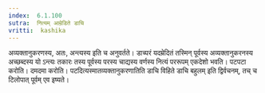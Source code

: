 ```yaml
---
index:  6.1.100
sutra:  नित्यम् आम्रेडिते डाचि
vritti:  kashika 
---
```


अव्यक्तानुकरणस्य, अतः, अन्त्यस्य इति च अनुवर्तते। डाच्परं यदम्रेदितं तस्मिन् पूर्वस्य अव्यक्तानुकरनस्य अच्छब्दस्य यो ऽन्त्यः तकारः तस्य पूर्वस्य परस्य चाद्यस्य वर्णस्य नित्यं पररूपम् एकदेशो भवति। पटपटा करोति। दमदमा करोति। पटदित्यस्मातव्यक्तानुकरणातिति डाचि विहिते डाचि बहुलम् इति द्विर्वचनम्, तच् च टिलोपात् पूर्वम् एव इष्यते।

